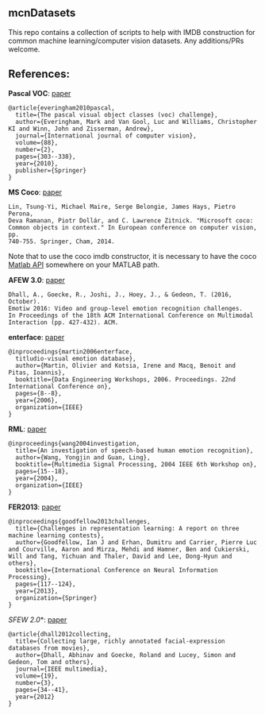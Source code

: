 mcnDatasets
---

This repo contains a collection of scripts to help with IMDB construction for common machine learning/computer vision datasets. Any additions/PRs welcome.

References:
---

**Pascal VOC**: [paper](https://link.springer.com/article/10.1007/s11263-009-0275-4)

```
@article{everingham2010pascal,
  title={The pascal visual object classes (voc) challenge},
  author={Everingham, Mark and Van Gool, Luc and Williams, Christopher KI and Winn, John and Zisserman, Andrew},
  journal={International journal of computer vision},
  volume={88},
  number={2},
  pages={303--338},
  year={2010},
  publisher={Springer}
}
```

**MS Coco**: [paper](https://arxiv.org/abs/1405.0312)

```
Lin, Tsung-Yi, Michael Maire, Serge Belongie, James Hays, Pietro Perona,
Deva Ramanan, Piotr Dollár, and C. Lawrence Zitnick. "Microsoft coco:
Common objects in context." In European conference on computer vision, pp.
740-755. Springer, Cham, 2014.
```

Note that to use the coco imdb constructor, it is necessary to have the coco [Matlab API](https://github.com/cocodataset/cocoapi/tree/master/MatlabAPI) somewhere on your MATLAB path.

**AFEW 3.0**: [paper](https://dl.acm.org/citation.cfm?id=2997638)

```
Dhall, A., Goecke, R., Joshi, J., Hoey, J., & Gedeon, T. (2016, October).
Emotiw 2016: Video and group-level emotion recognition challenges.
In Proceedings of the 18th ACM International Conference on Multimodal
Interaction (pp. 427-432). ACM.
```

**enterface**: [paper](http://poseidon.csd.auth.gr/papers/PUBLISHED/CONFERENCE/pdf/Martin06a.pdf)

```
@inproceedings{martin2006enterface,
  titludio-visual emotion database},
  author={Martin, Olivier and Kotsia, Irene and Macq, Benoit and Pitas, Ioannis},
  booktitle={Data Engineering Workshops, 2006. Proceedings. 22nd International Conference on},
  pages={8--8},
  year={2006},
  organization={IEEE}
}
```

**RML**: [paper](http://ieeexplore.ieee.org/stamp/stamp.jsp?tp=&arnumber=1436403)

```
@inproceedings{wang2004investigation,
  title={An investigation of speech-based human emotion recognition},
  author={Wang, Yongjin and Guan, Ling},
  booktitle={Multimedia Signal Processing, 2004 IEEE 6th Workshop on},
  pages={15--18},
  year={2004},
  organization={IEEE}
}
```

**FER2013**: [paper](https://arxiv.org/pdf/1307.0414.pdf)

```
@inproceedings{goodfellow2013challenges,
  title={Challenges in representation learning: A report on three machine learning contests},
  author={Goodfellow, Ian J and Erhan, Dumitru and Carrier, Pierre Luc and Courville, Aaron and Mirza, Mehdi and Hamner, Ben and Cukierski, Will and Tang, Yichuan and Thaler, David and Lee, Dong-Hyun and others},
  booktitle={International Conference on Neural Information Processing},
  pages={117--124},
  year={2013},
  organization={Springer}
}
```

*SFEW 2.0**: [paper](https://www.computer.org/csdl/mags/mu/2012/03/mmu2012030034.html)

```
@article{dhall2012collecting,
  title={Collecting large, richly annotated facial-expression databases from movies},
  author={Dhall, Abhinav and Goecke, Roland and Lucey, Simon and Gedeon, Tom and others},
  journal={IEEE multimedia},
  volume={19},
  number={3},
  pages={34--41},
  year={2012}
}
```
